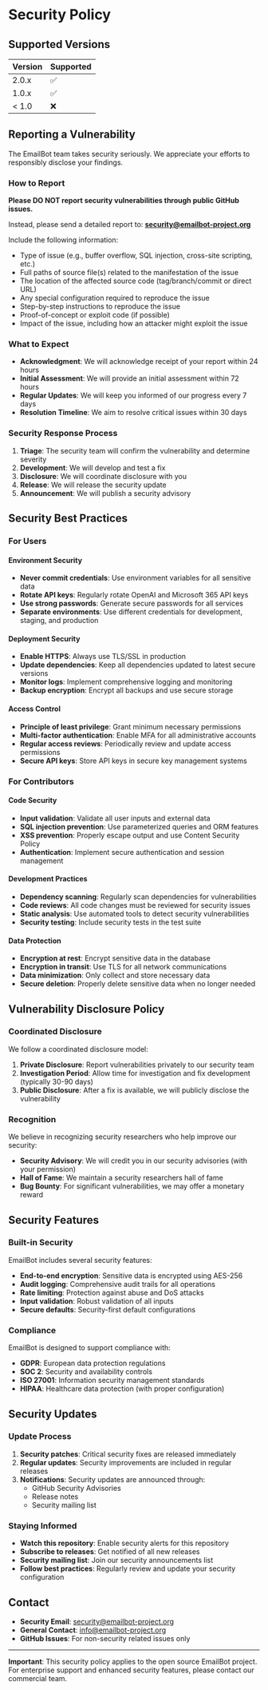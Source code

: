 # Security Policy

## Supported Versions

| Version | Supported          |
| ------- | ------------------ |
| 2.0.x   | :white_check_mark: |
| 1.0.x   | :white_check_mark: |
| < 1.0   | :x:                |

## Reporting a Vulnerability

The EmailBot team takes security seriously. We appreciate your efforts to responsibly disclose your findings.

### How to Report

**Please DO NOT report security vulnerabilities through public GitHub issues.**

Instead, please send a detailed report to: **security@emailbot-project.org**

Include the following information:
- Type of issue (e.g., buffer overflow, SQL injection, cross-site scripting, etc.)
- Full paths of source file(s) related to the manifestation of the issue
- The location of the affected source code (tag/branch/commit or direct URL)
- Any special configuration required to reproduce the issue
- Step-by-step instructions to reproduce the issue
- Proof-of-concept or exploit code (if possible)
- Impact of the issue, including how an attacker might exploit the issue

### What to Expect

- **Acknowledgment**: We will acknowledge receipt of your report within 24 hours
- **Initial Assessment**: We will provide an initial assessment within 72 hours
- **Regular Updates**: We will keep you informed of our progress every 7 days
- **Resolution Timeline**: We aim to resolve critical issues within 30 days

### Security Response Process

1. **Triage**: The security team will confirm the vulnerability and determine severity
2. **Development**: We will develop and test a fix
3. **Disclosure**: We will coordinate disclosure with you
4. **Release**: We will release the security update
5. **Announcement**: We will publish a security advisory

## Security Best Practices

### For Users

#### Environment Security
- **Never commit credentials**: Use environment variables for all sensitive data
- **Rotate API keys**: Regularly rotate OpenAI and Microsoft 365 API keys
- **Use strong passwords**: Generate secure passwords for all services
- **Separate environments**: Use different credentials for development, staging, and production

#### Deployment Security
- **Enable HTTPS**: Always use TLS/SSL in production
- **Update dependencies**: Keep all dependencies updated to latest secure versions
- **Monitor logs**: Implement comprehensive logging and monitoring
- **Backup encryption**: Encrypt all backups and use secure storage

#### Access Control
- **Principle of least privilege**: Grant minimum necessary permissions
- **Multi-factor authentication**: Enable MFA for all administrative accounts
- **Regular access reviews**: Periodically review and update access permissions
- **Secure API keys**: Store API keys in secure key management systems

### For Contributors

#### Code Security
- **Input validation**: Validate all user inputs and external data
- **SQL injection prevention**: Use parameterized queries and ORM features
- **XSS prevention**: Properly escape output and use Content Security Policy
- **Authentication**: Implement secure authentication and session management

#### Development Practices
- **Dependency scanning**: Regularly scan dependencies for vulnerabilities
- **Code reviews**: All code changes must be reviewed for security issues
- **Static analysis**: Use automated tools to detect security vulnerabilities
- **Security testing**: Include security tests in the test suite

#### Data Protection
- **Encryption at rest**: Encrypt sensitive data in the database
- **Encryption in transit**: Use TLS for all network communications
- **Data minimization**: Only collect and store necessary data
- **Secure deletion**: Properly delete sensitive data when no longer needed

## Vulnerability Disclosure Policy

### Coordinated Disclosure

We follow a coordinated disclosure model:

1. **Private Disclosure**: Report vulnerabilities privately to our security team
2. **Investigation Period**: Allow time for investigation and fix development (typically 30-90 days)
3. **Public Disclosure**: After a fix is available, we will publicly disclose the vulnerability

### Recognition

We believe in recognizing security researchers who help improve our security:

- **Security Advisory**: We will credit you in our security advisories (with your permission)
- **Hall of Fame**: We maintain a security researchers hall of fame
- **Bug Bounty**: For significant vulnerabilities, we may offer a monetary reward

## Security Features

### Built-in Security

EmailBot includes several security features:

- **End-to-end encryption**: Sensitive data is encrypted using AES-256
- **Audit logging**: Comprehensive audit trails for all operations
- **Rate limiting**: Protection against abuse and DoS attacks
- **Input validation**: Robust validation of all inputs
- **Secure defaults**: Security-first default configurations

### Compliance

EmailBot is designed to support compliance with:

- **GDPR**: European data protection regulations
- **SOC 2**: Security and availability controls
- **ISO 27001**: Information security management standards
- **HIPAA**: Healthcare data protection (with proper configuration)

## Security Updates

### Update Process

1. **Security patches**: Critical security fixes are released immediately
2. **Regular updates**: Security improvements are included in regular releases
3. **Notifications**: Security updates are announced through:
   - GitHub Security Advisories
   - Release notes
   - Security mailing list

### Staying Informed

- **Watch this repository**: Enable security alerts for this repository
- **Subscribe to releases**: Get notified of all new releases
- **Security mailing list**: Join our security announcements list
- **Follow best practices**: Regularly review and update your security configuration

## Contact

- **Security Email**: security@emailbot-project.org
- **General Contact**: info@emailbot-project.org
- **GitHub Issues**: For non-security related issues only

---

**Important**: This security policy applies to the open source EmailBot project. For enterprise support and enhanced security features, please contact our commercial team. 